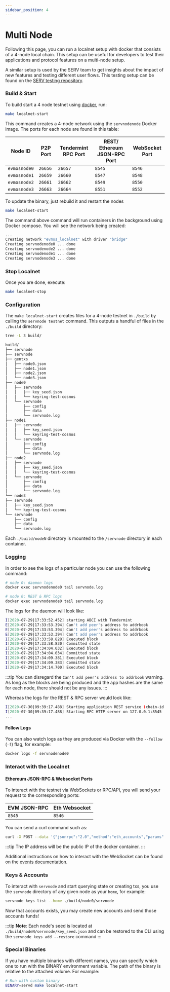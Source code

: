 ```yaml
---
sidebar_position: 4
---
```


# Multi Node

Following this page, you can run a localnet setup with docker
that consists of a 4-node local chain.
This setup can be useful for developers to test their applications and
protocol features on a multi-node setup.

A similar setup is used by the SERV team to get insights
about the impact of new features and testing different user flows.
This testing setup can be found on the [SERV testing repository](https://github.com/evmos/testing).

### Build & Start

To build start a 4 node testnet using [docker](https://docs.docker.com/engine/installation/), run:

```bash
make localnet-start
```

This command creates a 4-node network using the `servnodenode` Docker image.
The ports for each node are found in this table:

| Node ID      | P2P Port | Tendermint RPC Port | REST/ Ethereum JSON-RPC Port | WebSocket Port |
| ------------ | -------- | ------------------- | ---------------------------- | -------------- |
| `evmosnode0` | `26656`  | `26657`             | `8545`                       | `8546`         |
| `evmosnode1` | `26659`  | `26660`             | `8547`                       | `8548`         |
| `evmosnode2` | `26661`  | `26662`             | `8549`                       | `8550`         |
| `evmosnode3` | `26663`  | `26664`             | `8551`                       | `8552`         |

To update the binary, just rebuild it and restart the nodes

```bash
make localnet-start
```

The command above  command will run containers in the background using Docker compose. You will see the network being created:

```bash
...
Creating network "evmos_localnet" with driver "bridge"
Creating servnodenode0 ... done
Creating servnodenode2 ... done
Creating servnodenode1 ... done
Creating servnodenode3 ... done
```

### Stop Localnet

Once you are done, execute:

```bash
make localnet-stop
```

### Configuration

The `make localnet-start` creates files for a 4-node testnet in `./build` by
calling the `servnode testnet` command. This outputs a handful of files in the
`./build` directory:

```bash
tree -L 3 build/

build/
├── servnode
├── servnode
├── gentxs
│   ├── node0.json
│   ├── node1.json
│   ├── node2.json
│   └── node3.json
├── node0
│   ├── servnode
│   │   ├── key_seed.json
│   │   └── keyring-test-cosmos
│   └── servnode
│       ├── config
│       ├── data
│       └── servnode.log
├── node1
│   ├── servnode
│   │   ├── key_seed.json
│   │   └── keyring-test-cosmos
│   └── servnode
│       ├── config
│       ├── data
│       └── servnode.log
├── node2
│   ├── servnode
│   │   ├── key_seed.json
│   │   └── keyring-test-cosmos
│   └── servnode
│       ├── config
│       ├── data
│       └── servnode.log
└── node3
├── servnode
│   ├── key_seed.json
│   └── keyring-test-cosmos
└── servnode
    ├── config
    ├── data
    └── servnode.log
```

Each `./build/nodeN` directory is mounted to the `/servnode` directory in each container.

### Logging

In order to see the logs of a particular node you can use the following command:

```bash
# node 0: daemon logs
docker exec servnodenode0 tail servnode.log

# node 0: REST & RPC logs
docker exec servnodenode0 tail servnode.log
```

The logs for the daemon will look like:

```bash
I[2020-07-29|17:33:52.452] starting ABCI with Tendermint                module=main
E[2020-07-29|17:33:53.394] Can't add peer's address to addrbook         module=p2p err="Cannot add non-routable address 272a247b837653cf068d39efd4c407ffbd9a0e6f@192.168.10.5:26656"
E[2020-07-29|17:33:53.394] Can't add peer's address to addrbook         module=p2p err="Cannot add non-routable address 3e05d3637b7ebf4fc0948bbef01b54d670aa810a@192.168.10.4:26656"
E[2020-07-29|17:33:53.394] Can't add peer's address to addrbook         module=p2p err="Cannot add non-routable address 689f8606ede0b26ad5b79ae244c14cc67ab4efe7@192.168.10.3:26656"
I[2020-07-29|17:33:58.828] Executed block                               module=state height=88 validTxs=0 invalidTxs=0
I[2020-07-29|17:33:58.830] Committed state                              module=state height=88 txs=0 appHash=90CC5FA53CF8B5EC49653A14DA20888AD81C92FCF646F04D501453FD89FCC791
I[2020-07-29|17:34:04.032] Executed block                               module=state height=89 validTxs=0 invalidTxs=0
I[2020-07-29|17:34:04.034] Committed state                              module=state height=89 txs=0 appHash=0B54C4DB1A0DACB1EEDCD662B221C048C826D309FD2A2F31FF26BAE8D2D7D8D7
I[2020-07-29|17:34:09.381] Executed block                               module=state height=90 validTxs=0 invalidTxs=0
I[2020-07-29|17:34:09.383] Committed state                              module=state height=90 txs=0 appHash=75FD1EE834F0669D5E717C812F36B21D5F20B3CCBB45E8B8D415CB9C4513DE51
I[2020-07-29|17:34:14.700] Executed block                               module=state height=91 validTxs=0 invalidTxs=0
```

:::tip
You can disregard the `Can't add peer's address to addrbook` warning. As long as the blocks are
being produced and the app hashes are the same for each node, there should not be any issues.
:::

Whereas the logs for the REST & RPC server would look like:

```bash
I[2020-07-30|09:39:17.488] Starting application REST service (chain-id: "7305661614933169792")... module=rest-server
I[2020-07-30|09:39:17.488] Starting RPC HTTP server on 127.0.0.1:8545   module=rest-server
...
```

#### Follow Logs

You can also watch logs as they are produced via Docker with the `--follow` (`-f`) flag, for
example:

```bash
docker logs -f servnodenode0
```

### Interact with the Localnet

#### Ethereum JSON-RPC & Websocket Ports

To interact with the testnet via WebSockets or RPC/API, you will send your request to the corresponding ports:

| EVM JSON-RPC | Eth Websocket |
| ------------ | ------------- |
| `8545`       | `8546`        |

You can send a curl command such as:

```bash
curl -X POST --data '{"jsonrpc":"2.0","method":"eth_accounts","params":[],"id":1}' -H "Content-Type: application/json" 192.162.10.1:8545
```

:::tip
The IP address will be the public IP of the docker container.
:::

Additional instructions on how to interact with the WebSocket can be found on the 
[events documentation](./../../develop/api/ethereum-json-rpc#ethereum-websocket).

### Keys & Accounts

To interact with `servnode` and start querying state or creating txs, you use the
`servnode` directory of any given node as your `home`, for example:

```bash
servnode keys list --home ./build/node0/servnode
```

Now that accounts exists, you may create new accounts and send those accounts
funds!

:::tip
**Note**: Each node's seed is located at `./build/nodeN/servnode/key_seed.json` and can be restored to the CLI using the
`servnode keys add --restore` command
:::

### Special Binaries

If you have multiple binaries with different names, you can specify which one to run with the BINARY environment
variable. The path of the binary is relative to the attached volume. For example:

```bash
# Run with custom binary
BINARY=servd make localnet-start
```
